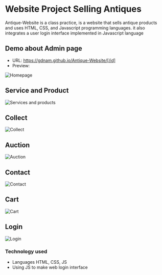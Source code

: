 # Website Project Selling Antiques
Antique-Website is a class practice, is a website that sells antique products and uses HTML, CSS, and Javascript programming languages. it also integrates a user login interface implemented in Javascript language
## Demo about Admin page
- URL: https://gdnam.github.io/Antique-Website/[/id]
- Preview:

![Homepage](https://lh3.googleusercontent.com/sxMgDKIok1KL0OG6VpuBNbCyqWwt_1zLyaoWUFaZYsuLaydb1dzTcoPztJTIQEkUdYBQMCOm8gqrZztNCaI0nOpa8trrEvLNhvm5hmOh1-SDGzHFYpmXpD7hZhekGqlGbwm0rLQRbA=w2400)
## Service and Product
![Services and products](https://lh3.googleusercontent.com/v99rmPIyNy9C6-rBzdJiZGI-F-FwEefa2ECaOqlZJN9yg2crjDy_MiTHbp4y7liJcovrOJD_tzU8XOs6Z-bozpVgSf60OfBACFn2FNkv1QIyNI2iG6FYptE3cuidAAybgSVB3k-tiA=w2400)
## Collect
![Collect](https://lh3.googleusercontent.com/nxk0oSWBpdQcR1VcNKTKBnMudZaxxSEPfjVegi1iJDfT6aMQGbC2ogGD_tXcKF8BxCVgkvuXF34Pj62CQqDpzDFbB3H98tMd-zjnY5nbfrlUuhpgh1JIINFcI4SY5WQHgvyMYffc_Q=w2400)
## Auction
![Auction](https://lh3.googleusercontent.com/pp9HVH73YWrgVJaebvvZDxXa0lryJ2_cf7EzSp4NE6q_IWPK-bBaEykHozypVv3M0Ont75-IXlLxscO6FHqSHHblMDYIM505WgrFgIr6dYeXFE_0_kJZnMRVrF0_7knqlOmashGhrA=w2400)
## Contact
![Contact](https://lh3.googleusercontent.com/3H-Cvx7TaepiVrCRu7d3_KXBldvUOKVpfhJcG_00dguABJ_gbppvxVdIc8YuLziHpTR6oLxCju1quxxi3DipKwQUarZLsLSjetxhui5W7_a0ijXezeJM0LqlbOBCdWsh3yoxlAw3dQ=w2400)
## Cart
![Cart](https://lh3.googleusercontent.com/Z1DkI1Q5q7W8K1r6CaSPn1CAt5bxwq9Hs6qBVkygDfaYEh1op07NZeKog5z_O0I2LiYVnNXaHq-P-kE7Dc8ED4eo96yRhVaaQfZYPTFlyuFUfkcZ_yMMNcu_BT1hdczNrpo7l7jlaw=w2400)
## Login
![Login](https://lh3.googleusercontent.com/56yaKzgxJCABqw1kBieUnSXtOiTAKgkhkRXfKN9z98G2lKrnjTNU4oIakGw-d2r598OkLKs-dVLwFJbaTAmz5UfCalypSHkTVed4emtIvzKR0pyZ-yAZ5pYh67EFHq4EJWm6zf2jDA=w2400)
### Technology used
- Languages HTML, CSS, JS
- Using JS to make web login interface
